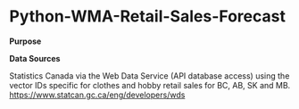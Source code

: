 # Python-WMA-Retail-Sales-Forecast


**Purpose**


**Data Sources**

Statistics Canada via the Web Data Service (API database access) using the vector IDs specific for clothes and hobby retail sales for BC, AB, SK and MB. 
https://www.statcan.gc.ca/eng/developers/wds
